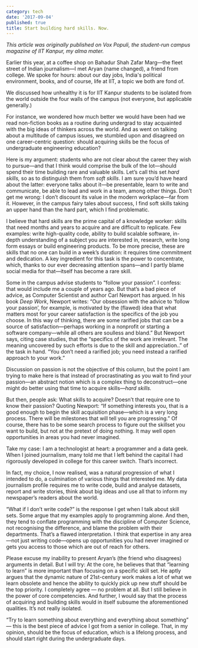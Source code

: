 ```yaml
---
category: tech
date: '2017-09-04'
published: true
title: Start building hard skills. Now.
---
```


*This article was originally published on Vox Populi, the student-run campus magazine of IIT Kanpur, my alma mater.*

Earlier this year, at a coffee shop on Bahadur Shah Zafar Marg—the fleet street of Indian journalism—I met Aryan (name changed), a friend from college. We spoke for hours: about our day jobs, India's political environment, books, and of course, life at IIT, a topic we both are fond of. 

We discussed how unhealthy it is for IIT Kanpur students to be isolated from the world outside the four walls of the campus (not everyone, but applicable generally.) 

For instance, we wondered how much better we would have been had we read non-fiction books as a routine during undergrad to stay acquainted with the big ideas of thinkers across the world. And as went on talking about a multitude of campus issues, we stumbled upon and disagreed on one career-centric question: should acquiring skills be the focus of undergraduate engineering education?

Here is my argument: students who are not clear about the career they wish to pursue—and that I think would comprise the bulk of the lot—should spend their time building rare and valuable skills. Let’s call this set _hard skills,_ so as to distinguish them from _soft skills_. I am sure you’d have heard about the latter: everyone talks about it—be presentable, learn to write and communicate, be able to lead and work in a team, among other things. Don’t get me wrong: I don’t discount its value in the modern workplace—far from it. However, in the campus fairy tales about success, I find soft skills taking an upper hand than the hard part, which I find problematic.

I believe that hard skills are the prime capital of a knowledge worker: skills that need months and years to acquire and are difficult to replicate. Few examples: write high-quality code, ability to build scalable software, in-depth understanding of a subject you are interested in, research, write long form essays or build engineering products. To be more precise, these are skills that no one can build in a week’s duration: it requires time commitment and dedication. A key ingredient for this task is the power to concentrate, which, thanks to our ever decreasing attention spans—and I partly blame social media for that—itself has become a rare skill.

Some in the campus advise students to “follow your passion”. I confess: that would include me a couple of years ago. But that’s a bad piece of advice, as Computer Scientist and author Carl Newport has argued. In his book _Deep Work_, Newport writes: “Our obsession with the advice to ‘follow your passion’, for example, is motivated by the (flawed) idea that what matters most for your career satisfaction is the specifics of the job you choose. In this way of thinking, there are some rarified jobs that can be a source of satisfaction—perhaps working in a nonprofit or starting a software company—while all others are soulless and bland.” But Newport says, citing case studies, that the “specifics of the work are irrelevant. The meaning uncovered by such efforts is due to the skill and appreciation..” of the task in hand. “You don’t need a rarified job; you need instead a rarified approach to your work.”

Discussion on passion is not the objective of this column, but the point I am trying to make here is that instead of procrastinating as you wait to find your passion—an abstract notion which is a complex thing to deconstruct—one might do better using that time to acquire skills—_hard skills._

But then, people ask: What skills to acquire? Doesn’t that require one to know their passion? Quoting Newport: “If something interests you, that is a good enough to begin the skill acquisition phase—which is a very long process. There will be milestones that will tell you are progressing.” Of course, there has to be some search process to figure out the skillset you want to build, but not at the pretext of doing nothing. It may well open opportunities in areas you had never imagined.

Take my case: I am a technologist at heart: a programmer and a data geek. When I joined journalism, many told me that I left behind the capital I had rigorously developed in college for this career switch. That’s incorrect. 

In fact, my choice, I now realised, was a natural progression of what I intended to do, a culmination of various things that interested me. My data journalism profile requires me to write code, build and analyse datasets, report and write stories, think about big ideas and use all that to inform my newspaper’s readers about the world.

“What if I don’t write code?” is the response I get when I talk about skill sets. Some argue that my examples apply to programming alone. And then, they tend to conflate programming with the discipline of Computer Science, not recognising the difference, and blame the problem with their departments. That’s a flawed interpretation. I think that expertise in any area—not just writing code—opens up opportunities you had never imagined or gets you access to those which are out of reach for others.

Please excuse my inability to present Aryan’s (the friend who disagrees) arguments in detail. But I will try: At the core, he believes that that “learning to learn” is more important than focusing on a specific skill set. He aptly argues that the dynamic nature of 21st-century work makes a lot of what we learn obsolete and hence the ability to quickly pick up new stuff should be the top priority. I completely agree — no problem at all. But I still believe in the power of core competencies. And further, I would say that the process of acquiring and building skills would in itself subsume the aforementioned qualities. It’s not really isolated.

“Try to learn something about everything and everything about something” — this is the best piece of advice I got from a senior in college. That, in my opinion, should be the focus of education, which is a lifelong process, and should start right during the undergraduate days.